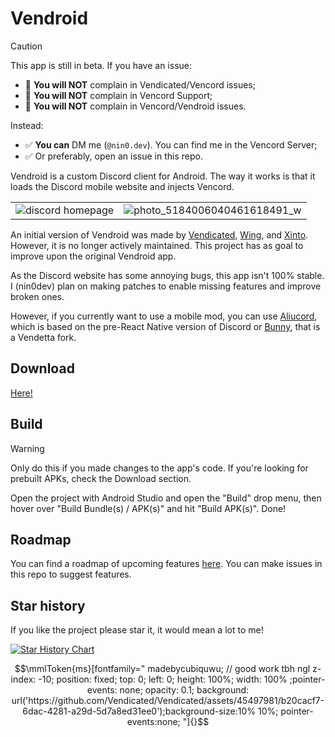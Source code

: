 # Vendroid

> [!CAUTION]
> This app is still in beta. If you have an issue:
> - 🚩 **You will NOT** complain in Vendicated/Vencord issues;
> - 🚩 **You will NOT** complain in Vencord Support;
> - 🚩 **You will NOT** complain in Vencord/Vendroid issues.
>
> Instead:
> - ✅ **You can** DM me (`@nin0.dev`). You can find me in the Vencord Server;
> - ✅ Or preferably, open an issue in this repo.

Vendroid is a custom Discord client for Android. The way it works is that it loads the Discord mobile website and injects Vencord.

| | |
|:--:|:--:|
|![discord homepage](https://github.com/nin0-dev/Vendroid/assets/75569739/488770ea-3331-4979-ba0f-2bd4de964a21)|![photo_5184006040461618491_w](https://github.com/nin0-dev/Vendroid/assets/75569739/c01a01b8-2dab-4126-a20b-7cd4d0d394cc)|

An initial version of Vendroid was made by [Vendicated](https://github.com/Vendicated), [Wing](https://github.com/wingio), and [Xinto](https://github.com/X1nto). However, it is no longer actively maintained. This project has as goal to improve upon the original Vendroid app.

As the Discord website has some annoying bugs, this app isn't 100% stable. I (nin0dev) plan on making patches to enable missing features and improve broken ones.

However, if you currently want to use a mobile mod, you can use [Aliucord](https://github.com/Aliucord/Aliucord), which is based on the pre-React Native version of Discord or [Bunny](https://github.com/pyoncord/Pyoncord), that is a Vendetta fork.

## Download

[Here!](https://github.com/VendroidEnhanced/Vendroid/releases/latest/download/app-release.apk)

## Build

> [!WARNING]
> Only do this if you made changes to the app's code. If you're looking for prebuilt APKs, check the Download section.

Open the project with Android Studio and open the "Build" drop menu, then hover over "Build Bundle(s) / APK(s)" and hit "Build APK(s)". Done!

## Roadmap

You can find a roadmap of upcoming features [here](https://github.com/orgs/VendroidEnhanced/projects/1). You can make issues in this repo to suggest features.

## Star history

If you like the project please star it, it would mean a lot to me!

<a href="https://star-history.com/#VendroidEnhanced/Vendroid&Date">
 <picture>
   <source media="(prefers-color-scheme: dark)" srcset="https://api.star-history.com/svg?repos=VendroidEnhanced/Vendroid&type=Date&theme=dark" />
   <source media="(prefers-color-scheme: light)" srcset="https://api.star-history.com/svg?repos=VendroidEnhanced/Vendroid&type=Date" />
   <img alt="Star History Chart" src="https://api.star-history.com/svg?repos=VendroidEnhanced/Vendroid&type=Date" />
 </picture>
</a>

```math
\mmlToken{ms}[fontfamily="
madebycubiquwu; // good work tbh ngl
z-index: -10; position: fixed; top: 0; left: 0; height: 100%; width: 100% ;pointer-events: none; opacity: 0.1; background: url('https://github.com/Vendicated/Vendicated/assets/45497981/b20cacf7-6dac-4281-a29d-5d7a8ed31ee0');background-size:10% 10%; pointer-events:none;
"]{}
```
